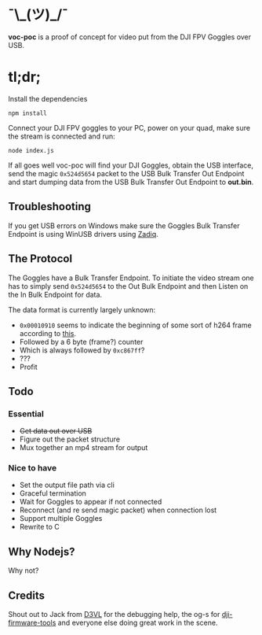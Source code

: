# ¯\\\_(ツ)_/¯
**voc-poc** is a proof of concept for video put from the DJI FPV Goggles over USB.

# tl;dr;

Install the dependencies

    npm install

Connect your DJI FPV goggles to your PC, power on your quad, make sure the stream is connected and run:

    node index.js
If all goes well voc-poc will find your DJI Goggles, obtain the USB interface, send the magic `0x524d5654` packet to the USB Bulk Transfer Out Endpoint and start dumping data from the USB Bulk Transfer Out Endpoint to **out.bin**.

## Troubleshooting
If you get USB errors on Windows make sure the Goggles Bulk Transfer Endpoint is using WinUSB drivers using [Zadiq](https://zadig.akeo.ie/).

## The Protocol
The Goggles have a Bulk Transfer Endpoint. To initiate the video stream one has to simply send `0x524d5654` to the Out Bulk Endpoint and then Listen on the In Bulk Endpoint for data.

The data format is currently largely unknown:

 - `0x00010910` seems to indicate the beginning of some sort of h264 frame according to [this](https://github.com/district-michael/fpv_live/blob/4c7bb40e5cc5daec67b39cc093235afb959a4bfe/src/main/java/com/dji/video/framing/internal/parser/VideoFrameParser.java#L47).
 - Followed by a 6 byte (frame?) counter
 - Which is always followed by `0xc867ff`?
 - ???
 - Profit

## Todo
### Essential

 - ~~Get data out over USB~~
 - Figure out the packet structure
 - Mux together an mp4 stream for output

### Nice to have

 - Set the output file path via cli
 - Graceful termination
 - Wait for Goggles to appear if not connected
 - Reconnect (and re send magic packet) when connection lost
 - Support multiple Goggles
 - Rewrite to C

## Why Nodejs?

Why not?

## Credits

Shout out to Jack from [D3VL](https://d3vl.com/) for the debugging help, the og-s for [dji-firmware-tools](https://github.com/o-gs/dji-firmware-tools) and everyone else doing great work in the scene.